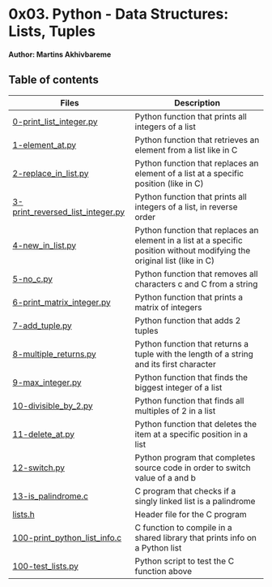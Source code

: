# 0x03. Python - Data Structures: Lists, Tuples

#### Author: Martins Akhivbareme

## Table of contents

| Files                                                                  | Description                                                                                                               |
| ---------------------------------------------------------------------- | ------------------------------------------------------------------------------------------------------------------------- |
| [0-print_list_integer.py](./0-print_list_integer.py)                   | Python function that prints all integers of a list                                                                        |
| [1-element_at.py](./1-element_at.py)                                   | Python function that retrieves an element from a list like in C                                                           |
| [2-replace_in_list.py](./2-replace_in_list.py)                         | Python function that replaces an element of a list at a specific position (like in C)                                     |
| [3-print_reversed_list_integer.py](./3-print_reversed_list_integer.py) | Python function that prints all integers of a list, in reverse order                                                      |
| [4-new_in_list.py](./4-new_in_list.py)                                 | Python function that replaces an element in a list at a specific position without modifying the original list (like in C) |
| [5-no_c.py](./5-no_c.py)                                               | Python function that removes all characters c and C from a string                                                         |
| [6-print_matrix_integer.py](./6-print_matrix_integer.py)               | Python function that prints a matrix of integers                                                                          |
| [7-add_tuple.py](./7-add_tuple.py)                                     | Python function that adds 2 tuples                                                                                        |
| [8-multiple_returns.py](./8-multiple_returns.py)                       | Python function that returns a tuple with the length of a string and its first character                                  |
| [9-max_integer.py](./9-max_integer.py)                                 | Python function that finds the biggest integer of a list                                                                  |
| [10-divisible_by_2.py](./10-divisible_by_2.py)                         | Python function that finds all multiples of 2 in a list                                                                   |
| [11-delete_at.py](./11-delete_at.py)                                   | Python function that deletes the item at a specific position in a list                                                    |
| [12-switch.py](./12-switch.py)                                         | Python program that completes source code in order to switch value of a and b                                             |
| [13-is_palindrome.c](./13-is_palindrome.c)                             | C program that checks if a singly linked list is a palindrome                                                             |
| [lists.h](./lists.h)                                                   | Header file for the C program                                                                                             |
| [100-print_python_list_info.c](./100-print_python_list_info.c)         | C function to compile in a shared library that prints info on a Python list                                               |
| [100-test_lists.py](./100-test_lists.py)                               | Python script to test the C function above                                                                                |
